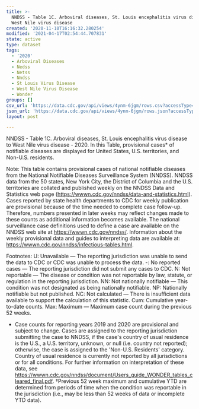 ```yaml
---
title: >-
  NNDSS - Table 1C. Arboviral diseases, St. Louis encephalitis virus disease to
  West Nile virus disease
created: '2020-11-10T16:16:32.280254'
modified: '2021-04-17T02:54:44.707831'
state: active
type: dataset
tags:
  - '2020'
  - Arboviral Diseases
  - Nedss
  - Netss
  - Nndss
  - St Louis Virus Disease
  - West Nile Virus Disease
  - Wonder
groups: []
csv_url: 'https://data.cdc.gov/api/views/4ynm-6jgm/rows.csv?accessType=DOWNLOAD'
json_url: 'https://data.cdc.gov/api/views/4ynm-6jgm/rows.json?accessType=DOWNLOAD'
layout: post

---
```

NNDSS - Table 1C. Arboviral diseases, St. Louis encephalitis virus disease to West Nile   virus disease - 2020. In this Table, provisional cases* of notifiable diseases are displayed for United States, U.S. territories, and Non-U.S. residents.

Note: 
This table contains provisional cases of national notifiable diseases from the National Notifiable Diseases Surveillance System (NNDSS). NNDSS data from the 50 states, New York City, the District of Columbia and the U.S. territories are collated and published weekly on the NNDSS Data and Statistics web page (https://wwwn.cdc.gov/nndss/data-and-statistics.html). Cases reported by state health departments to CDC for weekly publication are provisional because of the time needed to complete case follow-up. Therefore, numbers presented in later weeks may reflect changes made to these counts as additional information becomes available. The national surveillance case definitions used to define a case are available on the NNDSS web site at https://wwwn.cdc.gov/nndss/. Information about the weekly provisional data and guides to interpreting data are available at: https://wwwn.cdc.gov/nndss/infectious-tables.html. 

Footnotes:
U: Unavailable — The reporting jurisdiction was unable to send the data to CDC or CDC was unable to process the data.
-: No reported cases — The reporting jurisdiction did not submit any cases to CDC.
N: Not reportable — The disease or condition was not reportable by law, statute, or regulation in the reporting jurisdiction.
NN: Not nationally notifiable — This condition was not designated as being nationally notifiable.
NP: Nationally notifiable but not published.
NC: Not calculated — There is insufficient data available to support the calculation of this statistic.
Cum: Cumulative year-to-date counts.
Max: Maximum — Maximum case count during the previous 52 weeks.
* Case counts for reporting years 2019 and 2020 are provisional and subject to change. Cases are assigned to the reporting jurisdiction submitting the case to NNDSS, if the case's country of usual residence is the U.S., a U.S. territory, unknown, or null (i.e. country not reported); otherwise, the case is assigned to the 'Non-U.S. Residents' category. Country of usual residence is currently not reported by all jurisdictions or for all conditions. For further information on interpretation of these data, see https://wwwn.cdc.gov/nndss/document/Users_guide_WONDER_tables_cleared_final.pdf.
†Previous 52 week maximum and cumulative YTD are determined from periods of time when the condition was reportable in the jurisdiction (i.e., may be less than 52 weeks of data or incomplete YTD data).
